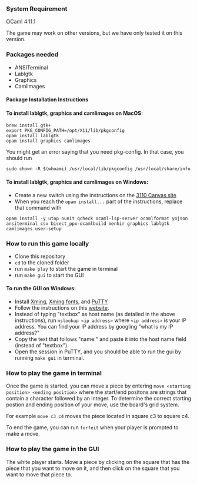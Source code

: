 ### System Requirement

OCaml 4.11.1

The game may work on other versions, but we have only tested it on this version.

### Packages needed

- ANSITerminal
- Lablgtk
- Graphics
- Camlimages

#### Package Installation Instructions

#### To install lablgtk, graphics and camlimages on MacOS:

```
brew install gtk+
export PKG_CONFIG_PATH=/opt/X11/lib/pkgconfig
opam install lablgtk
opam install graphics camlimages
```

You might get an error saying that you need pkg-config. In that case, you should run

`sudo chown -R $(whoami) /usr/local/lib/pkgconfig /usr/local/share/info`

#### To install lablgtk, graphics and camlimages on Windows:

- Create a new switch using the instructions on the [3110 Canvas site](https://canvas.cornell.edu/courses/25259/pages/create-an-opam-switch)
- When you reach the `opam install...` part of the instructions, replace that command with

```
opam install -y utop ounit qcheck ocaml-lsp-server ocamlformat yojson ansiterminal csv bisect_ppx-ocamlbuild menhir graphics lablgtk camlimages user-setup
```

### How to run this game locally

- Clone this repository
- `cd` to the cloned folder
- run `make play` to start the game in terminal
- run `make gui` to start the GUI

#### To run the GUI on Windows:

- Install [Xming](https://sourceforge.net/projects/xming/files/Xming/), [Xming fonts](https://sourceforge.net/projects/xming/files/Xming-fonts/7.7.0.10/), and [PuTTY](https://www.putty.org/)
- Follow the instructions on this [website](https://aruljohn.com/info/x11forwarding/).
- Instead of typing "textbox" as host name (as detailed in the above instructions), run `nslookup <ip address>` where `<ip address>` is your IP address. You can find your IP address by googling "what is my IP address?"
- Copy the text that follows "name:" and paste it into the host name field (instead of "textbox").
- Open the session in PuTTY, and you should be able to run the gui by running `make gui` in terminal.

### How to play the game in terminal

Once the game is started, you can move a piece by entering `move <starting position> <ending position>` where the start/end positons are strings that contain a character followed by an integer. To determine the correct starting postion and ending position of your move, use the board's grid system.

For example `move c3 c4` moves the piece located in square c3 to square c4.

To end the game, you can run `forfeit` when your player is prompted to make a move.

### How to play the game in the GUI

The white player starts. Move a piece by clicking on the square that has the piece that you want to move on it, and then click on the square that you want to move that piece to.

